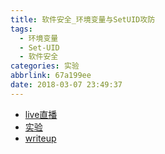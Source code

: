 ```yaml
---
title: 软件安全_环境变量与SetUID攻防
tags:
  - 环境变量
  - Set-UID
  - 软件安全
categories: 实验
abbrlink: 67a199ee
date: 2018-03-07 23:49:37
---
```


- [live直播](https://www.zhihu.com/lives/951401976982900736)
- [实验](http://www.cis.syr.edu/~wedu/seed/Labs_12.04/Software/Environment_Variable_and_SetUID/)
- [writeup](https://zhuanlan.zhihu.com/p/32563769)

